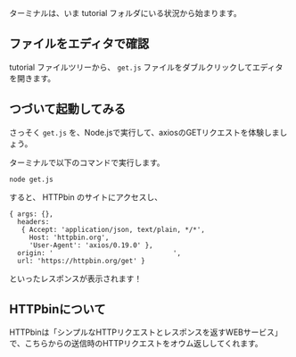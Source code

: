 ターミナルは、いま tutorial フォルダにいる状況から始まります。

## ファイルをエディタで確認

tutorial ファイルツリーから、 ```get.js``` ファイルをダブルクリックしてエディタを開きます。

## つづいて起動してみる

さっそく ```get.js``` を、Node.jsで実行して、axiosのGETリクエストを体験しましょう。

ターミナルで以下のコマンドで実行します。

```
node get.js
```

すると、 HTTPbin のサイトにアクセスし、


```
{ args: {},
  headers:
   { Accept: 'application/json, text/plain, */*',
     Host: 'httpbin.org',
     'User-Agent': 'axios/0.19.0' },
  origin: '                              ',
  url: 'https://httpbin.org/get' }
```

といったレスポンスが表示されます！

## HTTPbinについて

HTTPbinは「シンプルなHTTPリクエストとレスポンスを返すWEBサービス」で、こちらからの送信時のHTTPリクエストをオウム返ししてくれます。